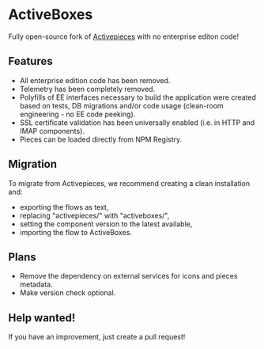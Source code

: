 # ActiveBoxes

Fully open-source fork of [Activepieces](https://github.com/activepieces/activepieces) with no enterprise editon code!


## Features

- All enterprise edition code has been removed.
- Telemetry has been completely removed.
- Polyfills of EE interfaces necessary to build the application were created based on tests, DB migrations and/or code usage (clean-room engineering - no EE code peeking).
- SSL certificate validation has been universally enabled (i.e. in HTTP and IMAP components).
- Pieces can be loaded directly from NPM Registry.


## Migration

To migrate from Activepieces, we recommend creating a clean installation and:

- exporting the flows as text,
- replacing "activepieces/" with "activeboxes/",
- setting the component version to the latest available,
- importing the flow to ActiveBoxes.


## Plans

- Remove the dependency on external services for icons and pieces metadata.
- Make version check optional.


## Help wanted!

If you have an improvement, just create a pull request!
